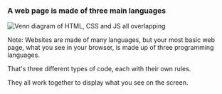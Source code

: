 ### A web page is made of three main languages

![Venn diagram of HTML, CSS and JS all overlapping](/Building-the-Web/slideshow/images/html_css_js.png)

Note:
Websites are made of many languages, but your most basic web page, what you see in your browser, is made up of three programming languages.

That's three different types of code, each with their own rules.

They all work together to display what you see on the screen.